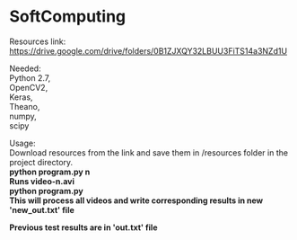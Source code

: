 # SoftComputing

Resources link: https://drive.google.com/drive/folders/0B1ZJXQY32LBUU3FiTS14a3NZd1U

Needed:   
Python 2.7,   
OpenCV2,  
Keras,  
Theano,  
numpy,    
scipy  
       
Usage:  
Download resources from the link and save them in /resources folder in the project directory.  
<strong>python program.py n<strong>    
Runs video-n.avi  
<strong>python program.py <strong>        
This will process all videos and write corresponding results in new 'new_out.txt' file

Previous test results are in 'out.txt' file
        

